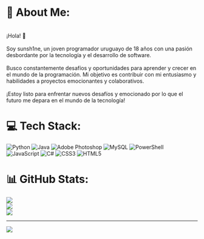 # 💫 About Me:
<br>¡Hola! 👋<br><br>Soy sunsh1ne, un joven programador uruguayo de 18 años con una pasión desbordante por la tecnología y el desarrollo de software.<br><br>Busco constantemente desafíos y oportunidades para aprender y crecer en el mundo de la programación. Mi objetivo es contribuir con mi entusiasmo y habilidades a proyectos emocionantes y colaborativos.<br><br>¡Estoy listo para enfrentar nuevos desafíos y emocionado por lo que el futuro me depara en el mundo de la tecnología!


# 💻 Tech Stack:
![Python](https://img.shields.io/badge/python-3670A0?style=for-the-badge&logo=python&logoColor=ffdd54) ![Java](https://img.shields.io/badge/java-%23ED8B00.svg?style=for-the-badge&logo=openjdk&logoColor=white) ![Adobe Photoshop](https://img.shields.io/badge/adobe%20photoshop-%2331A8FF.svg?style=for-the-badge&logo=adobe%20photoshop&logoColor=white) ![MySQL](https://img.shields.io/badge/mysql-%2300000f.svg?style=for-the-badge&logo=mysql&logoColor=white) ![PowerShell](https://img.shields.io/badge/PowerShell-%235391FE.svg?style=for-the-badge&logo=powershell&logoColor=white) ![JavaScript](https://img.shields.io/badge/javascript-%23323330.svg?style=for-the-badge&logo=javascript&logoColor=%23F7DF1E) ![C#](https://img.shields.io/badge/c%23-%23239120.svg?style=for-the-badge&logo=csharp&logoColor=white) ![CSS3](https://img.shields.io/badge/css3-%231572B6.svg?style=for-the-badge&logo=css3&logoColor=white) ![HTML5](https://img.shields.io/badge/html5-%23E34F26.svg?style=for-the-badge&logo=html5&logoColor=white)
# 📊 GitHub Stats:
![](https://github-readme-stats.vercel.app/api?username=sunsh1nedev&theme=tokyonight&hide_border=false&include_all_commits=false&count_private=false)<br/>
![](https://github-readme-streak-stats.herokuapp.com/?user=sunsh1nedev&theme=tokyonight&hide_border=false)<br/>
![](https://github-readme-stats.vercel.app/api/top-langs/?username=sunsh1nedev&theme=tokyonight&hide_border=false&include_all_commits=false&count_private=false&layout=compact)

---
[![](https://visitcount.itsvg.in/api?id=sunsh1nedev&icon=0&color=0)](https://visitcount.itsvg.in)

<!-- Proudly created with GPRM ( https://gprm.itsvg.in ) -->
